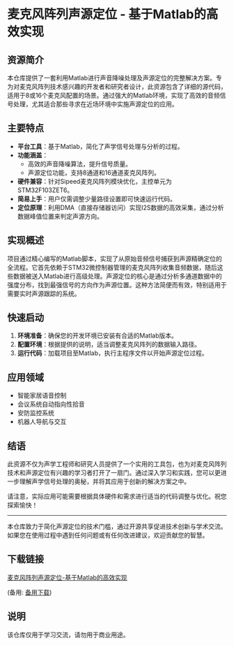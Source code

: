 # 麦克风阵列声源定位 - 基于Matlab的高效实现

## 资源简介

本仓库提供了一套利用Matlab进行声音降噪处理及声源定位的完整解决方案。专为对麦克风阵列技术感兴趣的开发者和研究者设计，此资源包含了详细的源代码，适用于8或16个麦克风配置的场景。通过强大的Matlab环境，实现了高效的音频信号处理，尤其适合那些寻求在近场环境中实施声源定位的应用。

## 主要特点

- **平台工具**：基于Matlab，简化了声学信号处理与分析的过程。
- **功能涵盖**：
  - 高效的声音降噪算法，提升信号质量。
  - 声源定位功能，支持8通道和16通道麦克风阵列。
- **硬件兼容**：针对Sipeed麦克风阵列模块优化，主控单元为STM32F103ZET6。
- **简易上手**：用户仅需调整少量路径设置即可快速运行代码。
- **定位原理**：利用DMA（直接存储器访问）实现I2S数据的高效采集，通过分析数据峰值位置来判定声源方向。

## 实现概述

项目通过精心编写的Matlab脚本，实现了从原始音频信号捕获到声源精确定位的全流程。它首先依赖于STM32微控制器管理的麦克风阵列收集音频数据，随后这些数据被送入Matlab进行高级处理。声源定位的核心是通过分析多通道数据中的强度分布，找到最强信号的方向作为声源位置。这种方法简便而有效，特别适用于需要实时声源跟踪的系统。

## 快速启动

1. **环境准备**：确保您的开发环境已安装有合适的Matlab版本。
2. **配置环境**：根据提供的说明，适当调整麦克风阵列的数据输入路径。
3. **运行代码**：加载项目至Matlab，执行主程序文件以开始声源定位过程。

## 应用领域

- 智能家居语音控制
- 会议系统自动指向性拾音
- 安防监控系统
- 机器人导航与交互

## 结语

此资源不仅为声学工程师和研究人员提供了一个实用的工具包，也为对麦克风阵列技术和声源定位有兴趣的学习者打开了一扇门。通过深入学习和实践，您可以更进一步理解声学信号处理的奥秘，并将其应用于创新的解决方案之中。

请注意，实际应用可能需要根据具体硬件和需求进行适当的代码调整与优化。祝您探索愉快！

---

本仓库致力于简化声源定位的技术门槛，通过开源共享促进技术创新与学术交流。如果您在使用过程中遇到任何问题或有任何改进建议，欢迎贡献您的智慧。

## 下载链接
[麦克风阵列声源定位-基于Matlab的高效实现](https://pan.quark.cn/s/222b5eb17b03) 

(备用: [备用下载](https://pan.baidu.com/s/13vmkm9RvR1xy_a-GJfcQpA?pwd=1234))

## 说明

该仓库仅用于学习交流，请勿用于商业用途。
